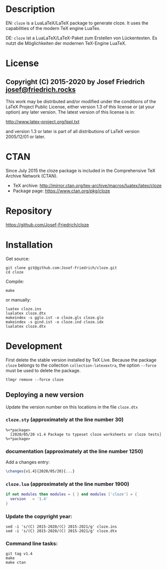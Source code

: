 # Description

EN: `cloze` is a LuaLaTeX/LaTeX package to generate cloze. It uses the
capabilities of the modern TeX engine LuaTex.

DE: `cloze` ist a LuaLaTeX/LaTeX-Paket zum Erstellen von Lückentexten.
Es nutzt die Möglichkeiten der modernen TeX-Engine LuaTeX.

# License

Copyright (C) 2015-2020 by Josef Friedrich <josef@friedrich.rocks>
------------------------------------------------------------------------
This work may be distributed and/or modified under the conditions of
the LaTeX Project Public License, either version 1.3 of this license
or (at your option) any later version.  The latest version of this
license is in:

  http://www.latex-project.org/lppl.txt

and version 1.3 or later is part of all distributions of LaTeX
version 2005/12/01 or later.

# CTAN

Since July 2015 the cloze package is included in the Comprehensive TeX
Archive Network (CTAN).

* TeX archive: http://mirror.ctan.org/tex-archive/macros/luatex/latex/cloze
* Package page: https://www.ctan.org/pkg/cloze

# Repository

https://github.com/Josef-Friedrich/cloze

# Installation

Get source:

    git clone git@github.com:Josef-Friedrich/cloze.git
    cd cloze

Compile:

    make

or manually:

    luatex cloze.ins
    lualatex cloze.dtx
    makeindex -s gglo.ist -o cloze.gls cloze.glo
    makeindex -s gind.ist -o cloze.ind cloze.idx
    lualatex cloze.dtx

# Development

First delete the stable version installed by TeX Live. Because the
package `cloze` belongs to the collection `collection-latexextra`, the
option  `--force` must be used to delete the package.

    tlmgr remove --force cloze

## Deploying a new version

Update the version number on this locations in the file `cloze.dtx`

### `cloze.sty` (approximately at the line number 30)

    %<*package>
      [2020/05/20 v1.4 Package to typeset cloze worksheets or cloze tests]
    %<*package>

### documentation  (approximately at the line number 1250)

Add a changes entry:

```latex
\changes{v1.4}{2020/05/20}{...}
```

### `cloze.lua` (approximately at the line number 1900)

```lua
if not modules then modules = { } end modules ['cloze'] = {
  version   = '1.4'
}
```

### Update the copyright year:

```
sed -i 's/(C) 2015-2020/(C) 2015-2021/g' cloze.ins
sed -i 's/(C) 2015-2020/(C) 2015-2021/g' cloze.dtx
```

### Command line tasks:

```
git tag v1.4
make
make ctan
```
